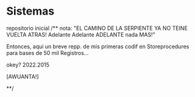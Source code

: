# Sistemas
repositorio inicial
/**
nota:
    "EL CAMINO DE LA SERPIENTE YA NO TEINE VUELTA ATRAS!
          Adelante Adelante ADELANTE nada MAS!"
          
Entonces, aqui un breve repp. de mis primeras codif en Storeprocedures para bases de 50 mil Registros...

okey? 2022.2015

[AWUANTA!]

**/
